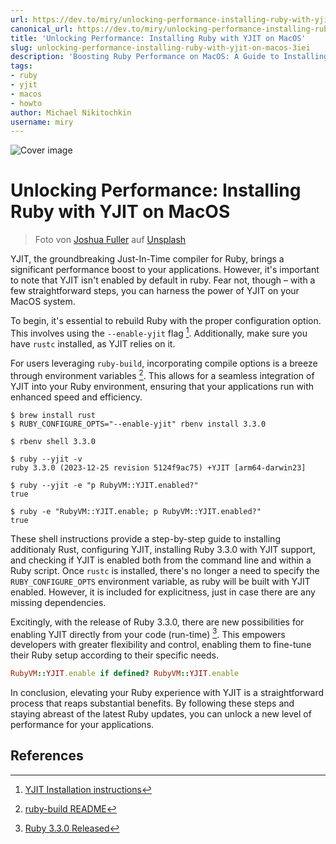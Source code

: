```yaml
---
url: https://dev.to/miry/unlocking-performance-installing-ruby-with-yjit-on-macos-3iei
canonical_url: https://dev.to/miry/unlocking-performance-installing-ruby-with-yjit-on-macos-3iei
title: 'Unlocking Performance: Installing Ruby with YJIT on MacOS'
slug: unlocking-performance-installing-ruby-with-yjit-on-macos-3iei
description: 'Boosting Ruby Performance on MacOS: A Guide to Installing YJIT.'
tags:
- ruby
- yjit
- macos
- howto
author: Michael Nikitochkin
username: miry
---
```


![Cover image](/assets/2024-01-04-unlocking-performance-installing-ruby-with-yjit-on-macos-3iei-cover_image-https%3A%2F%2Fdev-to-uploads.s3.amazonaws.com%2Fuploads%2Farticles%2F94rwktpgvji3k4jwupy0.png)

# Unlocking Performance: Installing Ruby with YJIT on MacOS


> Foto von <a href="https://unsplash.com/de/@joshuafuller?utm_content=creditCopyText&utm_medium=referral&utm_source=unsplash">Joshua Fuller</a> auf <a href="https://unsplash.com/de/fotos/roter-edelstein-XzuJuyYLjmE?utm_content=creditCopyText&utm_medium=referral&utm_source=unsplash">Unsplash</a>

YJIT, the groundbreaking Just-In-Time compiler for Ruby, brings a significant performance boost to your applications. However, it's important to note that YJIT isn't enabled by default in ruby. Fear not, though – with a few straightforward steps, you can harness the power of YJIT on your MacOS system.

To begin, it's essential to rebuild Ruby with the proper configuration option. This involves using the `--enable-yjit` flag [^1]. Additionally, make sure you have `rustc` installed, as YJIT relies on it.

For users leveraging `ruby-build`, incorporating compile options is a breeze through environment variables [^2]. This allows for a seamless integration of YJIT into your Ruby environment, ensuring that your applications run with enhanced speed and efficiency.

```shell
$ brew install rust
$ RUBY_CONFIGURE_OPTS="--enable-yjit" rbenv install 3.3.0

$ rbenv shell 3.3.0

$ ruby --yjit -v
ruby 3.3.0 (2023-12-25 revision 5124f9ac75) +YJIT [arm64-darwin23]

$ ruby --yjit -e "p RubyVM::YJIT.enabled?"
true

$ ruby -e "RubyVM::YJIT.enable; p RubyVM::YJIT.enabled?"
true
```

These shell instructions provide a step-by-step guide to installing additionaly Rust, configuring YJIT, installing Ruby 3.3.0 with YJIT support, and checking if YJIT is enabled both from the command line and within a Ruby script. Once `rustc` is installed, there's no longer a need to specify the `RUBY_CONFIGURE_OPTS` environment variable, as ruby will be built with YJIT enabled. However, it is included for explicitness, just in case there are any missing dependencies.

Excitingly, with the release of Ruby 3.3.0, there are new possibilities for enabling YJIT directly from your code (run-time) [^3]. This empowers developers with greater flexibility and control, enabling them to fine-tune their Ruby setup according to their specific needs.

```ruby
RubyVM::YJIT.enable if defined? RubyVM::YJIT.enable
```

In conclusion, elevating your Ruby experience with YJIT is a straightforward process that reaps substantial benefits. By following these steps and staying abreast of the latest Ruby updates, you can unlock a new level of performance for your applications.

## References

[^1]: [YJIT Installation instructions](https://github.com/ruby/ruby/blob/master/doc/yjit/yjit.md#installation)
[^2]: [ruby-build README](https://github.com/rbenv/ruby-build#readme)
[^3]: [Ruby 3.3.0 Released](https://www.ruby-lang.org/en/news/2023/12/25/ruby-3-3-0-released)


